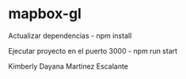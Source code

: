 # mapbox-gl

Actualizar dependencias - npm install

Ejecutar proyecto en el puerto 3000 - npm run start

Kimberly Dayana Martinez Escalante
